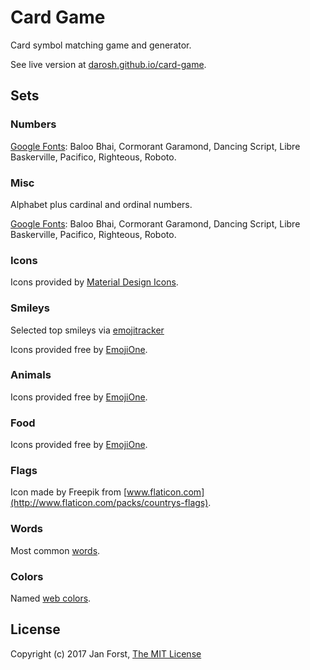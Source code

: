 # Card Game

Card symbol matching game and generator.

See live version at [darosh.github.io/card-game](https://darosh.github.io/card-game/).

## Sets

### Numbers

[Google Fonts](https://fonts.google.com/): Baloo Bhai, Cormorant Garamond, Dancing Script, Libre Baskerville, Pacifico, Righteous, Roboto.

### Misc

Alphabet plus cardinal and ordinal numbers.

[Google Fonts](https://fonts.google.com/): Baloo Bhai, Cormorant Garamond, Dancing Script, Libre Baskerville, Pacifico, Righteous, Roboto.

### Icons

Icons provided by [Material Design Icons](https://material.io/icons/).

### Smileys

Selected top smileys via [emojitracker](http://emojitracker.com/) 

Icons provided free by [EmojiOne](http://emojione.com). 

### Animals

Icons provided free by [EmojiOne](http://emojione.com).

### Food

Icons provided free by [EmojiOne](http://emojione.com).

### Flags

Icon made by Freepik from [www.flaticon.com](http://www.flaticon.com/packs/countrys-flags).

### Words

Most common [words](https://en.wikipedia.org/wiki/Most_common_words_in_English).

### Colors

Named [web colors](https://en.wikipedia.org/wiki/Web_colors#X11_color_names).

## License

Copyright (c) 2017 Jan Forst, [The MIT License](https://opensource.org/licenses/MIT)
